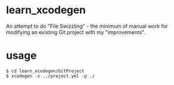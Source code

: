 # learn_xcodegen
An attempt to do "File Swizzling" - the minimum of manual work for modifying an existing Git project with my "improvements".

# usage 
```
$ cd learn_xcodegen/GitProject
$ xcodegen -s ../project.yml -p ./
```
